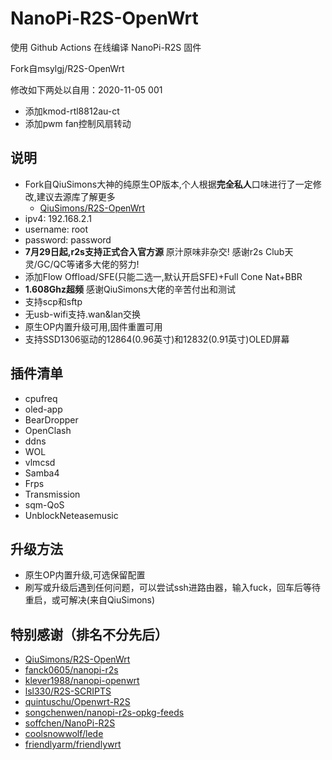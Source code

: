 # NanoPi-R2S-OpenWrt
 使用 Github Actions 在线编译 NanoPi-R2S 固件

 Fork自msylgj/R2S-OpenWrt
 
 修改如下两处以自用：2020-11-05 001
 
 * 添加kmod-rtl8812au-ct
 * 添加pwm fan控制风扇转动
 

## 说明
* Fork自QiuSimons大神的纯原生OP版本,个人根据**完全私人**口味进行了一定修改,建议去源库了解更多
    - [QiuSimons/R2S-OpenWrt](https://github.com/project-openwrt/R2S-OpenWrt)
* ipv4: 192.168.2.1
* username: root
* password: password
* **7月29日起,r2s支持正式合入官方源** 原汁原味非杂交! 感谢r2s Club天灵/GC/QC等诸多大佬的努力!
* 添加Flow Offload/SFE(只能二选一,默认开启SFE)+Full Cone Nat+BBR
* **1.608Ghz超频** 感谢QiuSimons大佬的辛苦付出和测试
* 支持scp和sftp
* 无usb-wifi支持.wan&lan交换
* 原生OP内置升级可用,固件重置可用
* 支持SSD1306驱动的12864(0.96英寸)和12832(0.91英寸)OLED屏幕

## 插件清单
- cpufreq
- oled-app
- BearDropper
- OpenClash
- ddns
- WOL
- vlmcsd
- Samba4
- Frps
- Transmission
- sqm-QoS
- UnblockNeteasemusic

## 升级方法
* 原生OP内置升级,可选保留配置
* 刷写或升级后遇到任何问题，可以尝试ssh进路由器，输入fuck，回车后等待重启，或可解决(来自QiuSimons)

## 特别感谢（排名不分先后）
* [QiuSimons/R2S-OpenWrt](https://github.com/project-openwrt/R2S-OpenWrt)
* [fanck0605/nanopi-r2s](https://github.com/fanck0605/nanopi-r2s)
* [klever1988/nanopi-openwrt](https://github.com/klever1988/nanopi-openwrt)
* [lsl330/R2S-SCRIPTS](https://github.com/lsl330/R2S-SCRIPTS)
* [quintuschu/Openwrt-R2S](https://github.com/quintuschu/Openwrt-R2S)
* [songchenwen/nanopi-r2s-opkg-feeds](https://nanopi-r2s-opkg-feeds.songchenwen.com/packages)
* [soffchen/NanoPi-R2S](https://github.com/soffchen/NanoPi-R2S)
* [coolsnowwolf/lede](https://github.com/coolsnowwolf/lede)
* [friendlyarm/friendlywrt](https://github.com/friendlyarm/friendlywrt)
